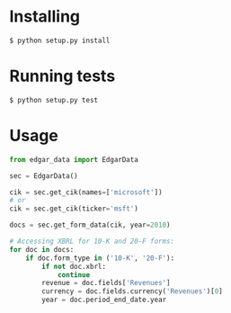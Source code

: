# Installing

`$ python setup.py install`

# Running tests

`$ python setup.py test`

# Usage

```python
from edgar_data import EdgarData

sec = EdgarData()

cik = sec.get_cik(names=['microsoft'])
# or
cik = sec.get_cik(ticker='msft')

docs = sec.get_form_data(cik, year=2010)

# Accessing XBRL for 10-K and 20-F forms:
for doc in docs:
    if doc.form_type in ('10-K', '20-F'):
        if not doc.xbrl:
            continue
        revenue = doc.fields['Revenues']
        currency = doc.fields.currency('Revenues')[0]
        year = doc.period_end_date.year
```
